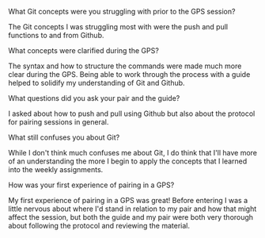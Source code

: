 What Git concepts were you struggling with prior to the GPS session?

The Git concepts I was struggling most with were the push and pull functions to and from Github.

What concepts were clarified during the GPS?

The syntax and how to structure the commands were made much more clear during the GPS. Being able to work through the process with a guide helped to solidify my understanding of Git and Github.

What questions did you ask your pair and the guide?

I asked about how to push and pull using Github but also about the protocol for pairing sessions in general. 

What still confuses you about Git?

While I don't think much confuses me about Git, I do think that I'll have more of an understanding the more I begin to apply the concepts that I learned into the weekly assignments.

How was your first experience of pairing in a GPS?

My first experience of pairing in a GPS was great! Before entering I was a little nervous about where I'd stand in relation to my pair and how that might affect the session, but both the guide and my pair were both very thorough about following the protocol and reviewing the material.